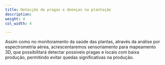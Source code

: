 ```yaml
---
title: Detecção de pragas e doenças na plantação
description: 
weight: 4
col_width: 4

---
```

Assim como no monitoramento da saúde das plantas, através da análise por espectrometria aérea, acrescentaremos sensoriamento para mapeamento 3D, que possibilitará detectar possíveis pragas e locais com baixa produção, permitindo evitar quedas significativas na produção. 